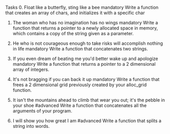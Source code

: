 Tasks
0. Float like a butterfly, sting like a bee
mandatory
Write a function that creates an array of chars, and initializes it with a specific char


1. The woman who has no imagination has no wings
mandatory
Write a function that returns a pointer to a newly allocated space in memory, which contains a copy of the string given as a parameter.

2. He who is not courageous enough to take risks will accomplish nothing in life
mandatory
Write a function that concatenates two strings.

3. If you even dream of beating me you'd better wake up and apologize
mandatory
Write a function that returns a pointer to a 2 dimensional array of integers.

4. It's not bragging if you can back it up
mandatory
Write a function that frees a 2 dimensional grid previously created by your alloc_grid function.


5. It isn't the mountains ahead to climb that wear you out; it's the pebble in your shoe
#advanced
Write a function that concatenates all the arguments of your program.


6. I will show you how great I am
#advanced
Write a function that splits a string into words.
